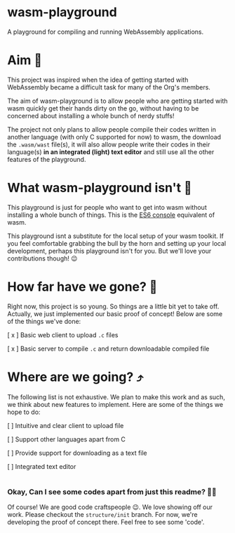 # wasm-playground
A playground for compiling and running WebAssembly applications.
#

# Aim 🎯

This project was inspired when the idea of getting started with WebAssembly became a difficult task for many of the Org's members.

The aim of wasm-playground is to allow people who are getting started with wasm quickly get their hands dirty on the go, without having to be concerned about installing a whole bunch of nerdy stuffs!

The project not only plans to allow people compile their codes written in another language (with only C supported for now) to wasm, the download the ```.wasm/wast``` file(s), it will also allow people write their codes in their language(s) **in an integrated (light) text editor** and still use all the other features of the playground.
#

# What wasm-playground isn't 🛑

This playground is just for people who want to get into wasm without installing a whole bunch of things. This is the [ES6 console](https://es6console.com/) equivalent of wasm.

This playground isnt a substitute for the local setup of your wasm toolkit. If you feel comfortable grabbing the bull by the horn and setting up your local development, perhaps this playground isn't for you. But we'll love your contributions though! 😉
#

# How far have we gone? 🏃

Right now, this project is so young. So things are a little bit yet to take off. Actually, we just implemented our basic proof of concept! Below are some of the things we've done:

[ x ] Basic web client to upload ```.c``` files

[ x ] Basic server to compile ```.c``` and return downloadable compiled file

#

# Where are we going? ⤴️

The following list is not exhaustive. We plan to make this work and as such, we think about new features to implement. Here are some of the things we hope to do:

[ ] Intuitive and clear client to upload file

[ ] Support other languages apart from C

[ ] Provide support for downloading as a text file

[ ] Integrated text editor
#


### Okay, Can I see some codes apart from just this readme? 🤷‍♂

Of course! We are good code craftspeople 😉. We love showing off our work. Please checkout the `structure/init` branch. For now, we're developing the proof of concept there. Feel free to see some 'code'.
